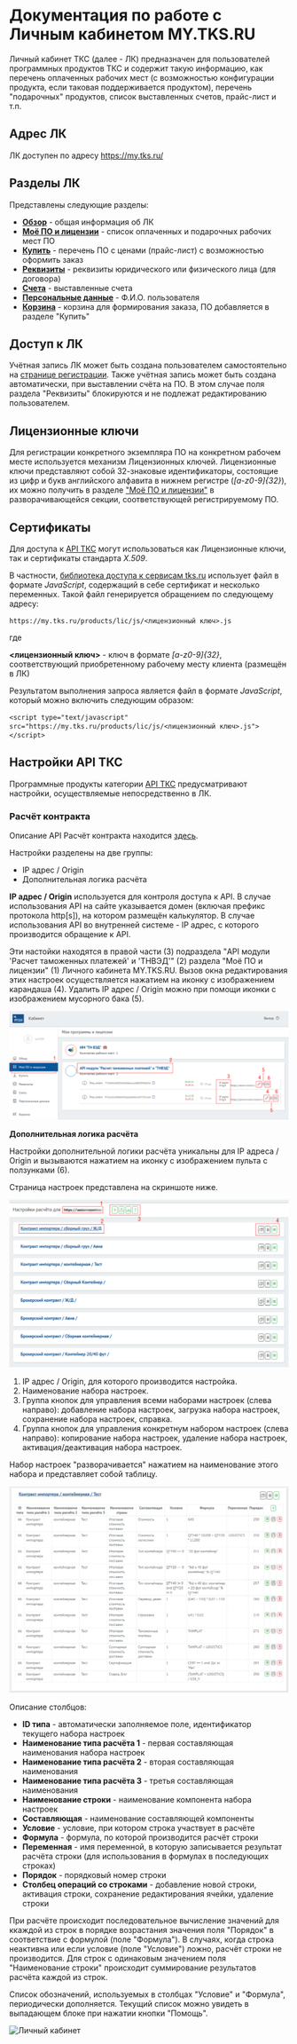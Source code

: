 # Документация по работе с Личным кабинетом MY.TKS.RU

Личный кабинет ТКС (далее - ЛК) предназначен для пользователей программных продуктов ТКС и содержит такую информацию, как перечень оплаченных рабочих мест (с возможностью конфигурации продукта, если таковая поддерживается продуктом), перечень "подарочных" продуктов, список выставленных счетов, прайс-лист и т.п.

## Адрес ЛК

ЛК доступен по адресу https://my.tks.ru/

## Разделы ЛК

Представлены следующие разделы:

- **[Обзор](https://my.tks.ru/profile/)** - общая информация об ЛК
- **[Моё ПО и лицензии](https://my.tks.ru/acct/products/)** - список оплаченных и подарочных рабочих мест ПО
- **[Купить](https://my.tks.ru/products/)** - перечень ПО с ценами (прайс-лист) с возможностью оформить заказ
- **[Реквизиты](https://my.tks.ru/acct/firm/)** - реквизиты юридического или физического лица (для договора)
- **[Счета](https://my.tks.ru/acct/bills/)** - выставленные счета
- **[Персональные данные](https://my.tks.ru/profile/view/)** - Ф.И.О. пользователя
- **[Корзина](https://my.tks.ru/products/cart/)** - корзина для формирования заказа, ПО добавляется в разделе "Купить"

## Доступ к ЛК

Учётная запись ЛК может быть создана пользователем самостоятельно на [странице регистрации](https://my.tks.ru/profile/signup/). Также учётная запись может быть создана автоматически, при выставлении счёта на ПО. В этом случае поля раздела "Реквизиты" блокируются и не подлежат редактированию пользователем.

## Лицензионные ключи

Для регистрации конкретного экземпляра ПО на конкретном рабочем месте используется механизм Лицензионных ключей. Лицензионные ключи представляют собой 32-знаковые идентификаторы, состоящие из цифр и букв английского алфавита в нижнем регистре (*[a-z0-9]{32}*), их можно получить в разделе ["Моё ПО и лицензии"](https://my.tks.ru/acct/products/) в разворачивающейся секции, соответствующей регистрируемому ПО.

## Сертификаты

Для доступа к [API ТКС](https://github.com/tkssoft/api.tks.ru-docs) могут использоваться как Лицензионные ключи, так и сертификаты стандарта *X.509*. 

В частности, [библиотека доступа к сервисам tks.ru](https://github.com/tkssoft/api.tks.ru) использует файл в формате *JavaScript*, содержащий в себе сертификат и несколько переменных. Такой файл генерируется обращением по следующему адресу:

    https://my.tks.ru/products/lic/js/<лицензионный ключ>.js

где 

**<лицензионный ключ>** - ключ в формате *[a-z0-9]{32}*, соответствующий приобретенному рабочему месту клиента (размещён в ЛК)

Результатом выполнения запроса является файл в формате *JavaScript*, который можно включить следующим образом:

    <script type="text/javascript" src="https://my.tks.ru/products/lic/js/<лицензионный ключ>.js"></script>

## Настройки API ТКС

Программные продукты категории [API ТКС](https://github.com/tkssoft/api.tks.ru-docs) предусматривают настройки, осуществляемые непосредственно в ЛК. 

### Расчёт контракта

Описание API Расчёт контракта находится [здесь](https://github.com/tkssoft/api.tks.ru#%D1%80%D0%B0%D1%81%D1%87%D0%B5%D1%82-%D0%BA%D0%BE%D0%BD%D1%82%D1%80%D0%B0%D0%BA%D1%82%D0%B0).

Настройки разделены на две группы:

- IP адрес / Origin
- Дополнительная логика расчёта

**IP адрес / Origin** используется для контроля доступа к API. В случае использования API на сайте указывается домен (включая префикс протокола http\[s\]), на котором размещён калькулятор. В случае использования API во внутренней системе - IP адрес, с которого производится обращение к API.

Эти настойки находятся в правой части (3) подраздела "API модули 'Расчет таможенных платежей' и 'ТНВЭД'" (2) раздела "Моё ПО и лицензии" (1) Личного кабинета MY.TKS.RU. Вызов окна редактирования этих настроек осуществляется нажатием на иконку с изображением карандаша (4). Удалить IP адрес / Origin можно при помощи иконки с изображением мусорного бака (5).

![Личный кабинет](images/api_calc_001.png "Личный кабинет. Настройки IP / Origin")

**Дополнительная логика расчёта**

Настройки дополнительной логики расчёта уникальны для IP адреса / Origin и вызываются нажатием на иконку с изображением пульта с ползунками (6).

Страница настроек представлена на скриншоте ниже.

![Личный кабинет](images/api_calc_002.png "Личный кабинет. Настройки дополнительной логики расчёта")

1. IP адрес / Origin, для которого производится настройка.
2. Наименование набора настроек.
3. Группа кнопок для управления всеми наборами настроек (слева направо): добавление набора настроек, загрузка набора настроек, сохранение набора настроек, справка.
4. Группа кнопок для управления конкретнум набором настроек (слева направо): копирование набора настроек, удаление набора настроек, активация/деактивация набора настроек.

Набор настроек "разворачивается" нажатием на наименование этого набора и представляет собой таблицу.

![Личный кабинет](images/api_calc_003.png "Личный кабинет. Набор настроек дополнительной логики расчёта")

Описание столбцов:

- **ID типа** - автоматически заполняемое поле, идентификатор текущего набора настроек
- **Наименование типа расчёта 1** - первая составляющая наименования набора настроек
- **Наименование типа расчёта 2** - вторая составляющая наименования
- **Наименование типа расчёта 3** - третья составляющая наименования
- **Наименование строки** - наименование компонента набора настроек
- **Составляющая** - наименование составляющей компоненты
- **Условие** - условие, при котором строка участвует в расчёте
- **Формула** - формула, по которой производится расчёт строки
- **Переменная** - имя переменной, в которую записывается результат расчёта строки (для использования в формулах в последующих строках)
- **Порядок** - порядковый номер строки
- **Столбец операций со строками** - добавление новой строки, активация строки, сохранение редактирования ячейки, удаление строки

При расчёте происходит последовательное вычисление значений для ккаждой из строк в порядке возрастания значения поля "Порядок" в соответствие с формулой (поле "Формула"). В случаях, когда строка неактивна или если условие (поле "Условие") ложно, расчёт строки не производится. Для строк с одинаковым значением поля "Наименование строки" происходит суммирование результатов расчёта каждой из строк.

Список обозначений, используемых в столбцах "Условие" и "Формула", периодически дополняется. Текущий список можно увидеть в выпадающем блоке при нажатии кнопки "Помощь".

![Личный кабинет](images/api_calc_004.png "Личный кабинет. Список обозначений, используемых в столбцах \"Условие\" и \"Формула\"")


